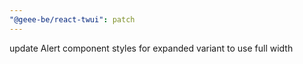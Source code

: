 ```yaml
---
"@geee-be/react-twui": patch
---
```


update Alert component styles for expanded variant to use full width
